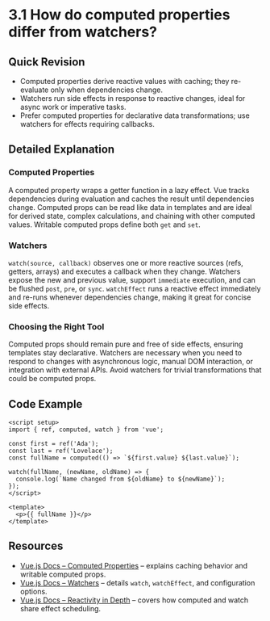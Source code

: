 # 3.1 How do computed properties differ from watchers?

## Quick Revision
- Computed properties derive reactive values with caching; they re-evaluate only when dependencies change.
- Watchers run side effects in response to reactive changes, ideal for async work or imperative tasks.
- Prefer computed properties for declarative data transformations; use watchers for effects requiring callbacks.

## Detailed Explanation
### Computed Properties
A computed property wraps a getter function in a lazy effect. Vue tracks dependencies during evaluation and caches the result until dependencies change. Computed props can be read like data in templates and are ideal for derived state, complex calculations, and chaining with other computed values. Writable computed props define both `get` and `set`.

### Watchers
`watch(source, callback)` observes one or more reactive sources (refs, getters, arrays) and executes a callback when they change. Watchers expose the new and previous value, support `immediate` execution, and can be flushed `post`, `pre`, or `sync`. `watchEffect` runs a reactive effect immediately and re-runs whenever dependencies change, making it great for concise side effects.

### Choosing the Right Tool
Computed props should remain pure and free of side effects, ensuring templates stay declarative. Watchers are necessary when you need to respond to changes with asynchronous logic, manual DOM interaction, or integration with external APIs. Avoid watchers for trivial transformations that could be computed props.

## Code Example
```vue
<script setup>
import { ref, computed, watch } from 'vue';

const first = ref('Ada');
const last = ref('Lovelace');
const fullName = computed(() => `${first.value} ${last.value}`);

watch(fullName, (newName, oldName) => {
  console.log(`Name changed from ${oldName} to ${newName}`);
});
</script>

<template>
  <p>{{ fullName }}</p>
</template>
```

## Resources
- [Vue.js Docs – Computed Properties](https://vuejs.org/guide/essentials/computed.html) – explains caching behavior and writable computed props.
- [Vue.js Docs – Watchers](https://vuejs.org/guide/essentials/watchers.html) – details `watch`, `watchEffect`, and configuration options.
- [Vue.js Docs – Reactivity in Depth](https://vuejs.org/guide/extras/reactivity-in-depth.html#effects) – covers how computed and watch share effect scheduling.
